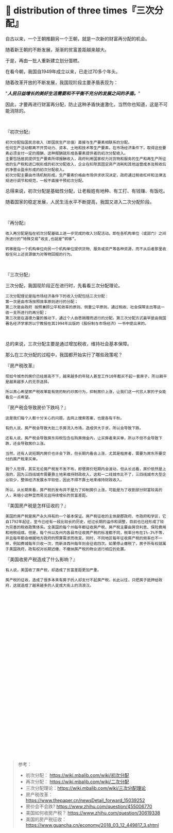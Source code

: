# 🍰 distribution of three times『三次分配』

自古以来，一个王朝推翻另一个王朝，就是一次新的财富再分配的机会。

随着新王朝的不断发展，渐渐的贫富差距越来越大。

于是，再由一批人重新建立划分蛋糕。

在看今朝，我国自1949年成立以来，已走过70多个年头。

随着改革开放的不断发展，我国现阶段主要矛盾表现为：

"***人民日益增长的美好生活需要和不平衡不充分的发展之间的矛盾。***"

因此，才要再进行财富再分配，防止这种矛盾快速激化，当然你也知道，这是不可能消除的。

<br>

『初次分配』

    初次分配指国民总收入（即国民生产总值）直接与生产要素相联系的分配。
    任何生产活动都离不开劳动力、资本、土地和技术等生产要素，在市场经济条件下，取得这些要素必须支付一定的报酬，这种报酬就形成各要素提供者的初次分配收入。
    主要包括居民提供生产要素所得报酬收入，政府利用国家权力对货物和服务的生产和再生产所征收的生产税和进口税形成的初次分配收入，企业在扣除其固定资产消耗和其他运营成本及税收后的净营业盈余形成的初次分配收入。
    初次分配主要由市场机制形成，生产要素价格由市场供求状况决定，政府通过税收杠杆和法律法规进行调节和规范，一般不直接干预初次分配。
    
总得来说，初次分配是基础性分配，让老板姓有地种、有工打、有钱赚、有饭吃。

随着国家的稳定发展，人民生活水平不断提高，我国又进入二次分配阶段。

<br>

『再分配』

    收入再分配是指在初次分配基础上进一步完成的收入分配活动。即在各机构单位（或部门）之间所进行的“特殊交易”收支,也就是“转移”。
    
    转移是指一个机构单位向另一个机构单位提供货物、服务或资产等各种资源，而不从后者那里收取任何上述资源做为对等物回报的行为。

<br>

『三次分配』

三次分配，我国现阶段正在进行时，先看看三次分配理论。

    三次分配理论是指市场经济条件下的收入分配包括三次分配：
    第一次是由市场按照效率原则进行的分配；
    第二次是由政府 按照兼顾公平和效率的原则、侧重公平原则，通过税收、社会保障支出等这一收一支所进行的再分配；
    第三次是在道德力量的推动下，通过个人自愿捐赠而进行的分配。第三次分配方式最早是由我国著名经济学家厉以宁教授在其1994年出版的《股份制与市场经济》一书中提出来的。

<br>

总的来说，三次分配主要是通过增加税收，维持社会基本保障。

那么在三次分配的过程中，我国都开始实行了哪些政策呢？

『房产税改革』

    现如今城市的房价已经居高不下，越来越多的年轻人甚至工作10年都买不起一套房子，所以躺平是越来越多人的无奈选择。

    所以真心希望房产税改革能有效的制约炒房行为，抑制房价上涨，让我们这一代穷人家的子女能看见一点希望。

『房产税会导致房价下跌吗？』

    这是我们每个人都十分关心的问题，去网上搜索答案，也是各有千秋。

    有的人说，房产税会导致大批二手房流入市场，造成供大于求，所以会导致下跌。

    还有人说，房产税会导致房东将税包含在购房佣金内，让买房者来买单，所以不但不会导致下跌，还会导致房价上涨。

    当然，还有人说短期内房价也许会下跌，但长期内看会上涨，尤其是租房者，需要为房东所要交付的房产税来买单。

    我个人觉得，其实无论房产税发不发不布，即便房价短期内会波动，但从长远看，房价依然是上涨的，因为三四线城市需要靠土地来维持财政收入，这和一二线城市比不了，三四线城市大型企业较少，整体经济发展水平较低，因此不得不靠土地来维持财政收入。

    所以，从长期来看，房产税的发布并不是为了抑制房价上涨，可能是为了收割部分财富较高的人，来缩小这种显而易见且持续增长的贫富差距。

『美国房产税是怎样征收的？』

    美国的房产税是房产永久持有的一个基本保证。房产税征收的主体是郡政府、市政府和学区，它自1792年起征，至今已经有一段比较长的历史，经过长期的运作和调整，目前也已经形成了较为完善的税收政策体系。全美国的每个州每年都征收房产税，房产税主要由房贷利息、保险费用和地税组成。但是，每个州以及州内各县市征收房产税的标准都不同，税率分布在1%-3%不等，并且每年都会根据地方政府的预算需求而改变。同时，不同地区每年征收房产税的频率也不一样，例如费城每年只收一次，而新泽西州每年则会征收四次。如果停止缴税了，房子所有权就属于美国政府，政有权对长期迟缴、不缴纳房产税的物业进行相应的处置。

『美国收房产税造成了什么影响？』

    有人说，美国收了房产税，却造成了贫富差距更加严重。

    房产税的征收，造成了很多本来有房子的人却支付不起房产税，长此以往，只把房子抵押给政府，这就造成了越来越多的人变成大街上的流浪汉。





























<br><br><br><br><br><br>
<br><br><br><br><br><br>
<br><br><br><br><br><br>
<br><br><br><br><br><br>
<br><br><br><br><br><br>

> 参考：
> 
> * 初次分配： https://wiki.mbalib.com/wiki/初次分配
> * 再次分配： https://wiki.mbalib.com/wiki/二次分配
> * 三次分配理论：https://wiki.mbalib.com/wiki/三次分配理论
> * 房产税改革：https://www.thepaper.cn/newsDetail_forward_15039252
> * 房价会不会跌? https://www.zhihu.com/question/455006770
> * 美国如何收房产税？ https://www.zhihu.com/question/30619338
> * 美国的房产税征收：https://www.guancha.cn/economy/2018_03_12_449817_3.shtml